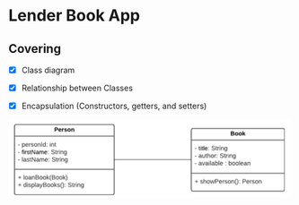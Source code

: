 # Lender Book App

## Covering
-[x] Class diagram
-[x] Relationship between Classes
-[x] Encapsulation (Constructors, getters, and setters)


![img.png](img.png)